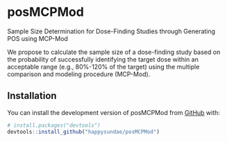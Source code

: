 # posMCPMod
Sample Size Determination for Dose-Finding Studies through Generating POS using MCP-Mod

<!-- badges: start -->
<!-- badges: end -->

We propose to calculate the sample size of a dose-finding study based on the probability of successfully identifying the target dose within an acceptable range (e.g., 80%-120% of the target) using the multiple comparison and modeling procedure (MCP-Mod). 

## Installation

You can install the development version of posMCPMod from [GitHub](https://github.com/) with:
      
``` r
# install.packages("devtools")
devtools::install_github("happysundae/posMCPMod")
